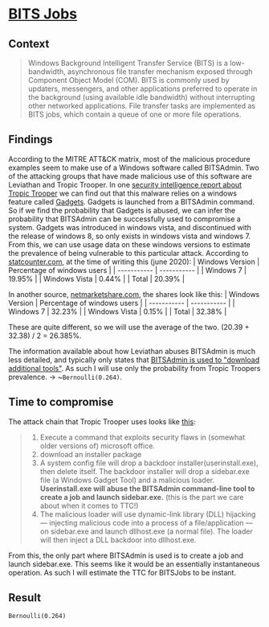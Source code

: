 # [BITS Jobs](https://attack.mitre.org/techniques/T1197/)

## Context
>Windows Background Intelligent Transfer Service (BITS) is a low-bandwidth, asynchronous file transfer mechanism exposed through Component Object Model (COM). BITS is commonly used by updaters, messengers, and other applications preferred to operate in the background (using available idle bandwidth) without interrupting other networked applications. File transfer tasks are implemented as BITS jobs, which contain a queue of one or more file operations.

## Findings
According to the MITRE ATT&CK matrix, most of the malicious procedure examples seem to make use of a Windows software called BITSAdmin. Two of the attacking groups that have made malicious use of this software are Leviathan and Tropic Trooper. In one [security intelligence report about Tropic Trooper](https://blog.trendmicro.com/trendlabs-security-intelligence/tropic-trooper-new-strategy/) we can find out that this malware relies on a windows feature called [Gadgets](https://en.wikipedia.org/wiki/Windows_Desktop_Gadgets). Gadgets is launched from a BITSAdmin command. So if we find the probability that Gadgets is abused, we can infer the probability that BITSAdmin can be successfully used to compromise a system. Gadgets was introduced in windows vista, and discontinued with the release of windows 8, so only exists in windows vista and windows 7. From this, we can use usage data on these windows versions to estimate the prevalence of being vulnerable to this particular attack. 
According to [statcounter.com](https://gs.statcounter.com/os-version-market-share/windows/desktop/worldwide), at the time of writing this (june 2020):
| Windows Version | Percentage of windows users |
| ----------- | ----------- |
| Windows 7      | 19.95%       |
| Windows Vista   | 0.44%    |
| Total | 20.39% |

In another source, [netmarketshare.com](https://netmarketshare.com/operating-system-market-share.aspx?options=%7B%22filter%22%3A%7B%22%24and%22%3A%5B%7B%22deviceType%22%3A%7B%22%24in%22%3A%5B%22Desktop%2Flaptop%22%5D%7D%7D%2C%7B%22platform%22%3A%7B%22%24in%22%3A%5B%22Windows%22%5D%7D%7D%5D%7D%2C%22dateLabel%22%3A%22Trend%22%2C%22attributes%22%3A%22share%22%2C%22group%22%3A%22platformVersion%22%2C%22sort%22%3A%7B%22share%22%3A-1%7D%2C%22id%22%3A%22platformsDesktopVersions%22%2C%22dateInterval%22%3A%22Monthly%22%2C%22dateStart%22%3A%222019-06%22%2C%22dateEnd%22%3A%222020-05%22%2C%22segments%22%3A%22-1000%22%7D), the shares look like this:
| Windows Version | Percentage of windows users |
| ----------- | ----------- |
| Windows 7      | 32.23%       |
| Windows Vista   | 0.15%    | 
| Total | 32.38% |

These are quite different, so we will use the average of the two. (20.39 + 32.38) / 2 = 26.385%. 

The information available about how Leviathan abuses BITSAdmin is much less detailed, and typically only states that [BITSAdmin is used to "download additional tools"](https://www.fireeye.com/blog/threat-research/2018/03/suspected-chinese-espionage-group-targeting-maritime-and-engineering-industries.html). As such I will use only the probability from Tropic Troopers prevalence. -> ~```Bernoulli(0.264)```. 

## Time to compromise
The attack chain that Tropic Trooper uses looks like [this](https://blog.trendmicro.com/trendlabs-security-intelligence/tropic-trooper-new-strategy/):
>1. Execute a command that exploits security flaws in (somewhat older versions of) microsoft office.
>2. download an installer package
>3. A system config file will drop a backdoor installer(userinstall.exe), then delete itself. The backdoor installer will drop a sidebar.exe file (a Windows Gadget Tool) and a malicious loader. **Userinstall.exe will abuse the BITSAdmin command-line tool to create a job and launch sidebar.exe.** (this is the part we care about when it comes to TTC!)
>4. The malicious loader will use dynamic-link library (DLL) hijacking — injecting malicious code into a process of a file/application — on sidebar.exe and launch dllhost.exe (a normal file). The loader will then inject a DLL backdoor into dllhost.exe.

From this, the only part where BITSAdmin is used is to create a job and launch sidebar.exe. This seems like it would be an essentially instantaneous operation. As such I will estimate the TTC for BITSJobs to be instant.

## Result
```Bernoulli(0.264)```